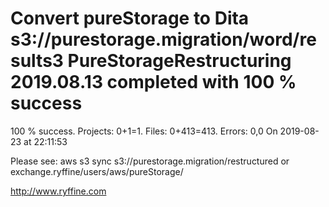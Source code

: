 # Convert pureStorage to Dita s3://purestorage.migration/word/results3 PureStorageRestructuring 2019.08.13 completed with 100 % success

100 % success. Projects: 0+1=1.  Files: 0+413=413. Errors: 0,0  On 2019-08-23 at 22:11:53



Please see: aws s3 sync s3://purestorage.migration/restructured or exchange.ryffine/users/aws/pureStorage/

http://www.ryffine.com
